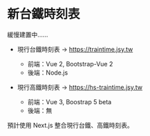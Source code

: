 # 新台鐵時刻表

緩慢建置中......

- 現行台鐵時刻表 → https://traintime.jsy.tw

  - 前端：Vue 2, Bootstrap-Vue 2
  - 後端：Node.js

- 現行高鐵時刻表 → https://hs-traintime.jsy.tw
  - 前端：Vue 3, Boostrap 5 beta
  - 後端：無

預計使用 Next.js 整合現行台鐵、高鐵時刻表。
